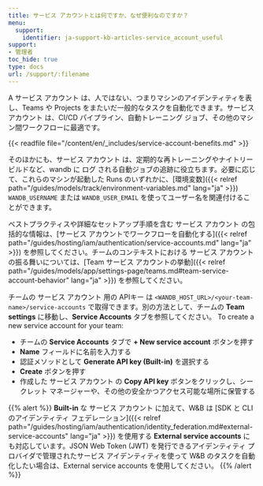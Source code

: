 ```yaml
---
title: サービス アカウントとは何ですか、なぜ便利なのですか？
menu:
  support:
    identifier: ja-support-kb-articles-service_account_useful
support:
- 管理者
toc_hide: true
type: docs
url: /support/:filename
---
```


A サービス アカウント は、人ではない、つまりマシンのアイデンティティを表し、Teams や Projects をまたいだ一般的なタスクを自動化できます。サービス アカウント は、CI/CD パイプライン、自動トレーニング ジョブ、その他のマシン間ワークフローに最適です。

{{< readfile file="/content/en/_includes/service-account-benefits.md" >}}

そのほかにも、サービス アカウント は、定期的な再トレーニングやナイトリー ビルドなど、wandb に ログ される自動ジョブの追跡に役立ちます。必要に応じて、これらのマシンが起動した Runs のいずれかに、[環境変数]({{< relref path="/guides/models/track/environment-variables.md" lang="ja" >}}) `WANDB_USERNAME` または `WANDB_USER_EMAIL` を使ってユーザー名を関連付けることができます。

ベストプラクティスや詳細なセットアップ手順を含む サービス アカウント の包括的な情報は、[サービス アカウントでワークフローを自動化する]({{< relref path="/guides/hosting/iam/authentication/service-accounts.md" lang="ja" >}}) を参照してください。チームのコンテキストにおける サービス アカウント の振る舞いについては、[Team サービス アカウントの挙動]({{< relref path="/guides/models/app/settings-page/teams.md#team-service-account-behavior" lang="ja" >}}) を参照してください。

チームの サービス アカウント 用の APIキー は `<WANDB_HOST_URL>/<your-team-name>/service-accounts` で取得できます。別の方法として、チームの **Team settings** に移動し、**Service Accounts** タブを参照してください。
To create a new service account for your team:
* チームの **Service Accounts** タブで **+ New service account** ボタンを押す
* **Name** フィールドに名前を入力する
* 認証メソッドとして **Generate API key (Built-in)** を選択する
* **Create** ボタンを押す
* 作成した サービス アカウント の **Copy API key** ボタンをクリックし、シークレット マネージャーや、その他の安全かつアクセス可能な場所に保管する

{{% alert %}}
**Built-in** な サービス アカウント に加えて、W&B は [SDK と CLI のアイデンティティ フェデレーション]({{< relref path="/guides/hosting/iam/authentication/identity_federation.md#external-service-accounts" lang="ja" >}}) を使用する **External service accounts** にも対応しています。JSON Web Token (JWT) を発行できるアイデンティティ プロバイダで管理されたサービス アイデンティティを使って W&B のタスクを自動化したい場合は、External service accounts を使用してください。
{{% /alert %}}
